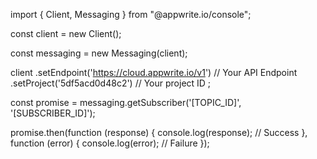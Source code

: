 import { Client, Messaging } from "@appwrite.io/console";

const client = new Client();

const messaging = new Messaging(client);

client
    .setEndpoint('https://cloud.appwrite.io/v1') // Your API Endpoint
    .setProject('5df5acd0d48c2') // Your project ID
;

const promise = messaging.getSubscriber('[TOPIC_ID]', '[SUBSCRIBER_ID]');

promise.then(function (response) {
    console.log(response); // Success
}, function (error) {
    console.log(error); // Failure
});